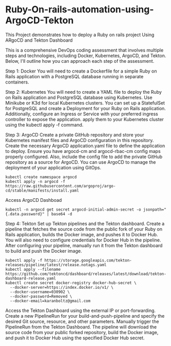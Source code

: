 # Ruby-On-rails-automation-using-ArgoCD-Tekton

This Project demonstrates how to deploy a Ruby on rails project Using ARgoCD and Tekton Dashboard


This is a comprehensive DevOps coding assessment that involves multiple steps and technologies, including Docker, Kubernetes, ArgoCD, and Tekton. Below, I'll outline how you can approach each step of the assessment.

Step 1: Docker
You will need to create a Dockerfile for a simple Ruby on Rails application with a PostgreSQL database running in separate containers. 

Step 2: Kubernetes
You will need to create a YAML file to deploy the Ruby on Rails application and PostgreSQL database using Kubernetes. Use Minikube or K3d for local Kubernetes clusters. You can set up a StatefulSet for PostgreSQL and create a Deployment for your Ruby on Rails application. Additionally, configure an Ingress or Service with your preferred ingress controller to expose the application.  apply them to your Kubernetes cluster using the kubectl apply -f command.

Step 3: ArgoCD
Create a private GitHub repository and store your Kubernetes manifest files and ArgoCD configuration in this repository. Create the necessary ArgoCD application.yaml file to define the application to deploy. Ensure you have argocd-cm and argocd-rbac-cm config maps properly configured. Also, include the config file to add the private GitHub repository as a source for ArgoCD. You can use ArgoCD to manage the deployment of your application using GitOps.
```
kubectl create namespace argocd
kubectl apply -n argocd -f https://raw.githubusercontent.com/argoproj/argo-cd/stable/manifests/install.yaml
```

Access ArgoCD Dashboad
```
kubectl -n argocd get secret argocd-initial-admin-secret -o jsonpath="{.data.password}" | base64 -d

```


Step 4: Tekton
Set up Tekton pipelines and the Tekton dashboard. Create a pipeline that fetches the source code from the public fork of your Ruby on Rails application, builds the Docker image, and pushes it to Docker Hub. You will also need to configure credentials for Docker Hub in the pipeline. After configuring your pipeline, manually run it from the Tekton dashboard to build and push the Docker image.

```
kubectl apply -f https://storage.googleapis.com/tekton-releases/pipeline/latest/release.notags.yaml
kubectl apply --filename https://github.com/tektoncd/dashboard/releases/latest/download/tekton-dashboard-release.yaml
kubectl create secret docker-registry docker-hub-secret \
  --docker-server=https://index.docker.io/v1/ \
  --docker-username=030902 \
  --docker-password=Removed \
  --docker-email=karanboltz@gmail.com

```
Access the Tekton Dashboard using the external IP or port-forwarding.
Create a new PipelineRun for your build-and-push-pipeline and specify the desired Git source, resource, and other parameters.
Manually trigger the PipelineRun from the Tekton Dashboard.
The pipeline will download the source code from your public forked repository, build the Docker image, and push it to Docker Hub using the specified Docker Hub secret.

